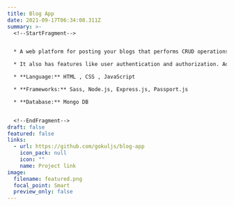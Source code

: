 ```yaml
---
title: Blog App
date: 2021-09-17T06:34:08.311Z
summary: >-
  <!--StartFragment-->


  * A web platform for posting your blogs that performs CRUD operations where users can create, delete and update their blog.

  * It also has features like user authentication and authorization. Added an extra layer of security that prevents cross-site scripting.

  * **Language:** HTML , CSS , JavaScript

  * **Frameworks:** Sass, Node.js, Express.js, Passport.js

  * **Database:** Mongo DB


  <!--EndFragment-->
draft: false
featured: false
links:
  - url: https://github.com/gokuljs/blog-app
    icon_pack: null
    icon: ""
    name: Project link
image:
  filename: featured.png
  focal_point: Smart
  preview_only: false
---
```

